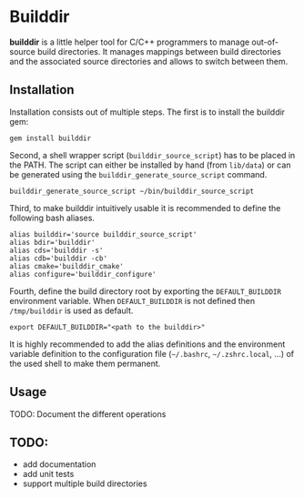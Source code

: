 ﻿# Builddir

**builddir** is a little helper tool for C/C++ programmers to manage
out-of-source build directories. It manages mappings between build directories
and the associated source directories and allows to switch between them.

## Installation

Installation consists out of multiple steps. The first is to install the
builddir gem:

    gem install builddir

Second, a shell wrapper script (`builddir_source_script`) has to be placed in
the PATH. The script can either be installed by hand (from `lib/data`) or can
be generated using the `builddir_generate_source_script` command.

    builddir_generate_source_script ~/bin/builddir_source_script

Third, to make builddir intuitively usable it is recommended to define the
following bash aliases.

    alias builddir='source builddir_source_script'
    alias bdir='builddir'
    alias cds='builddir -s'
    alias cdb='builddir -cb'
    alias cmake='builddir_cmake'
    alias configure='builddir_configure'
    
Fourth, define the build directory root by exporting the `DEFAULT_BUILDDIR`
environment variable. When `DEFAULT_BUILDDIR` is not defined then
`/tmp/builddir` is used as default.

    export DEFAULT_BUILDDIR="<path to the builddir>"
    
It is highly recommended to add the alias definitions and the environment
variable definition to the configuration file
(`~/.bashrc`, `~/.zshrc.local`, ...) of the used shell to make them permanent. 

## Usage

TODO: Document the different operations

## TODO:
* add documentation
* add unit tests
* support multiple build directories
